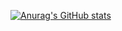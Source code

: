 [![Anurag's GitHub stats](https://github-readme-stats.vercel.app/api?username=IgorPetrovcm)](https://github.com/anuraghazra/github-readme-stats)
